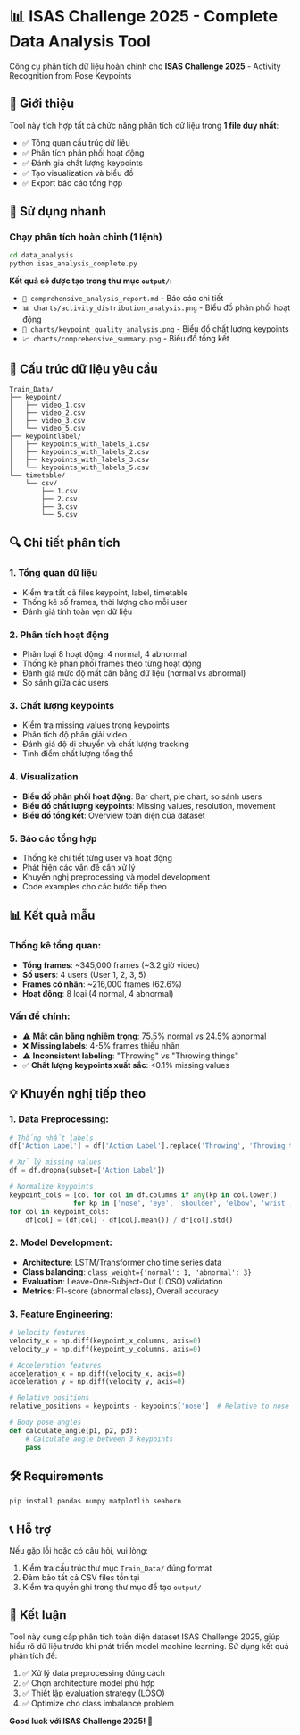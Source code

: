 # 📊 ISAS Challenge 2025 - Complete Data Analysis Tool

Công cụ phân tích dữ liệu hoàn chỉnh cho **ISAS Challenge 2025** - Activity Recognition from Pose Keypoints

## 🎯 Giới thiệu

Tool này tích hợp tất cả chức năng phân tích dữ liệu trong **1 file duy nhất**:
- ✅ Tổng quan cấu trúc dữ liệu
- ✅ Phân tích phân phối hoạt động  
- ✅ Đánh giá chất lượng keypoints
- ✅ Tạo visualization và biểu đồ
- ✅ Export báo cáo tổng hợp

## 🚀 Sử dụng nhanh

### Chạy phân tích hoàn chỉnh (1 lệnh)

```bash
cd data_analysis
python isas_analysis_complete.py
```

**Kết quả sẽ được tạo trong thư mục `output/`:**
- `📄 comprehensive_analysis_report.md` - Báo cáo chi tiết 
- `📊 charts/activity_distribution_analysis.png` - Biểu đồ phân phối hoạt động
- `🎯 charts/keypoint_quality_analysis.png` - Biểu đồ chất lượng keypoints  
- `📈 charts/comprehensive_summary.png` - Biểu đồ tổng kết

## 📁 Cấu trúc dữ liệu yêu cầu

```
Train_Data/
├── keypoint/
│   ├── video_1.csv
│   ├── video_2.csv  
│   ├── video_3.csv
│   └── video_5.csv
├── keypointlabel/
│   ├── keypoints_with_labels_1.csv
│   ├── keypoints_with_labels_2.csv
│   ├── keypoints_with_labels_3.csv
│   └── keypoints_with_labels_5.csv
└── timetable/
    └── csv/
        ├── 1.csv
        ├── 2.csv
        ├── 3.csv
        └── 5.csv
```

## 🔍 Chi tiết phân tích

### 1. Tổng quan dữ liệu
- Kiểm tra tất cả files keypoint, label, timetable  
- Thống kê số frames, thời lượng cho mỗi user
- Đánh giá tính toàn vẹn dữ liệu

### 2. Phân tích hoạt động
- Phân loại 8 hoạt động: 4 normal, 4 abnormal
- Thống kê phân phối frames theo từng hoạt động
- Đánh giá mức độ mất cân bằng dữ liệu (normal vs abnormal)
- So sánh giữa các users

### 3. Chất lượng keypoints
- Kiểm tra missing values trong keypoints
- Phân tích độ phân giải video
- Đánh giá độ di chuyển và chất lượng tracking
- Tính điểm chất lượng tổng thể

### 4. Visualization
- **Biểu đồ phân phối hoạt động**: Bar chart, pie chart, so sánh users
- **Biểu đồ chất lượng keypoints**: Missing values, resolution, movement
- **Biểu đồ tổng kết**: Overview toàn diện của dataset

### 5. Báo cáo tổng hợp
- Thống kê chi tiết từng user và hoạt động
- Phát hiện các vấn đề cần xử lý
- Khuyến nghị preprocessing và model development
- Code examples cho các bước tiếp theo

## 📊 Kết quả mẫu

### Thống kê tổng quan:
- **Tổng frames**: ~345,000 frames (~3.2 giờ video)
- **Số users**: 4 users (User 1, 2, 3, 5)
- **Frames có nhãn**: ~216,000 frames (62.6%)
- **Hoạt động**: 8 loại (4 normal, 4 abnormal)

### Vấn đề chính:
- ⚠️ **Mất cân bằng nghiêm trọng**: 75.5% normal vs 24.5% abnormal
- ❌ **Missing labels**: 4-5% frames thiếu nhãn
- ⚠️ **Inconsistent labeling**: "Throwing" vs "Throwing things"
- ✅ **Chất lượng keypoints xuất sắc**: <0.1% missing values

## 💡 Khuyến nghị tiếp theo

### 1. Data Preprocessing:
```python
# Thống nhất labels
df['Action Label'] = df['Action Label'].replace('Throwing', 'Throwing things')

# Xử lý missing values  
df = df.dropna(subset=['Action Label'])

# Normalize keypoints
keypoint_cols = [col for col in df.columns if any(kp in col.lower() 
                for kp in ['nose', 'eye', 'shoulder', 'elbow', 'wrist', 'hip', 'knee', 'ankle'])]
for col in keypoint_cols:
    df[col] = (df[col] - df[col].mean()) / df[col].std()
```

### 2. Model Development:
- **Architecture**: LSTM/Transformer cho time series data
- **Class balancing**: `class_weight={'normal': 1, 'abnormal': 3}`  
- **Evaluation**: Leave-One-Subject-Out (LOSO) validation
- **Metrics**: F1-score (abnormal class), Overall accuracy

### 3. Feature Engineering:
```python
# Velocity features
velocity_x = np.diff(keypoint_x_columns, axis=0)
velocity_y = np.diff(keypoint_y_columns, axis=0)

# Acceleration features
acceleration_x = np.diff(velocity_x, axis=0)
acceleration_y = np.diff(velocity_y, axis=0)

# Relative positions
relative_positions = keypoints - keypoints['nose']  # Relative to nose

# Body pose angles
def calculate_angle(p1, p2, p3):
    # Calculate angle between 3 keypoints
    pass
```

## 🛠️ Requirements

```bash
pip install pandas numpy matplotlib seaborn
```

## 📞 Hỗ trợ

Nếu gặp lỗi hoặc có câu hỏi, vui lòng:
1. Kiểm tra cấu trúc thư mục `Train_Data/` đúng format
2. Đảm bảo tất cả CSV files tồn tại
3. Kiểm tra quyền ghi trong thư mục để tạo `output/`

## 🎉 Kết luận

Tool này cung cấp phân tích toàn diện dataset ISAS Challenge 2025, giúp hiểu rõ dữ liệu trước khi phát triển model machine learning. Sử dụng kết quả phân tích để:

1. ✅ Xử lý data preprocessing đúng cách
2. ✅ Chọn architecture model phù hợp  
3. ✅ Thiết lập evaluation strategy (LOSO)
4. ✅ Optimize cho class imbalance problem

**Good luck với ISAS Challenge 2025! 🚀** 